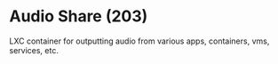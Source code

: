 # Audio Share (203)

LXC container for outputting audio from various apps, containers, vms, services, etc.
